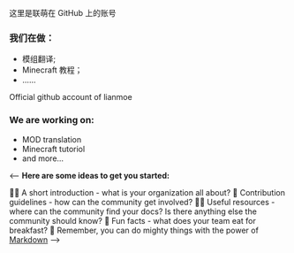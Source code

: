 这里是联萌在 GitHub 上的账号

### 我们在做：
- 模组翻译;
- Minecraft 教程；
- ……


Official github account of lianmoe 

### We are working on:
- MOD translation
- Minecraft tutoriol
- and more...

<--
**Here are some ideas to get you started:**

🙋‍♀️ A short introduction - what is your organization all about?
🌈 Contribution guidelines - how can the community get involved?
👩‍💻 Useful resources - where can the community find your docs? Is there anything else the community should know?
🍿 Fun facts - what does your team eat for breakfast?
🧙 Remember, you can do mighty things with the power of [Markdown](https://docs.github.com/github/writing-on-github/getting-started-with-writing-and-formatting-on-github/basic-writing-and-formatting-syntax)
-->
